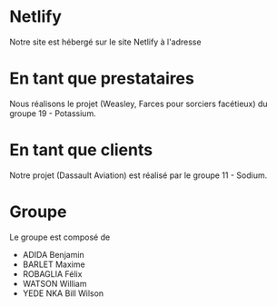 # Netlify

Notre site est hébergé sur le site Netlify à l'adresse 

# En tant que prestataires

Nous réalisons le projet (Weasley, Farces pour sorciers facétieux) du groupe 19 - Potassium.

# En tant que clients

Notre projet (Dassault Aviation) est réalisé par le groupe 11 - Sodium.

# Groupe

Le groupe est composé de 

<ul>

<li> ADIDA Benjamin </li>
<li> BARLET Maxime </li>
<li> ROBAGLIA Félix </li>
<li> WATSON William </li>
<li> YEDE NKA Bill Wilson </li>

</ul>
